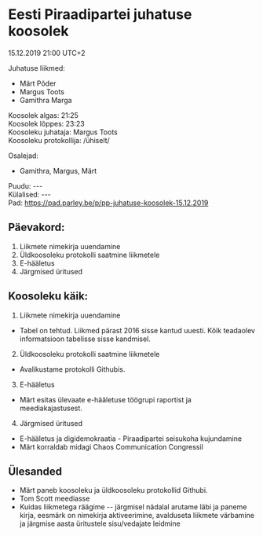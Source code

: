 # Eesti Piraadipartei juhatuse koosolek 
15.12.2019 21:00 UTC+2
 
Juhatuse liikmed:
* Märt Põder
* Margus Toots
* Gamithra Marga
    
Koosolek algas: 21:25  
Koosolek lõppes: 23:23  
Koosoleku juhataja: Margus Toots  
Koosoleku protokollija: /ühiselt/  
    
Osalejad:
* Gamithra, Margus, Märt
    
Puudu: ---  
Külalised: ---  
Pad: https://pad.parley.be/p/pp-juhatuse-koosolek-15.12.2019

## Päevakord:
1. Liikmete nimekirja uuendamine
2. Üldkoosoleku protokolli saatmine liikmetele
3. E-hääletus
4. Järgmised üritused

## Koosoleku käik:

1. Liikmete nimekirja uuendamine
* Tabel on tehtud. Liikmed pärast 2016 sisse kantud uuesti. Kõik teadaolev informatsioon tabelisse sisse kandmisel. 

2. Üldkoosoleku protokolli saatmine liikmetele
* Avalikustame protokolli Githubis. 

3. E-hääletus
* Märt esitas ülevaate e-hääletuse töögrupi raportist ja meediakajastusest.

4. Järgmised üritused
* E-hääletus ja digidemokraatia - Piraadipartei seisukoha kujundamine
* Märt korraldab midagi Chaos Communication Congressil


## Ülesanded
* Märt paneb koosoleku ja üldkoosoleku protokollid Githubi.
* Tom Scott meediasse
* Kuidas liikmetega räägime -- järgmisel nädalal arutame läbi ja paneme kirja, eesmärk on nimekirja aktiveerimine, avalduseta liikmete värbamine ja järgmise aasta üritustele sisu/vedajate leidmine

